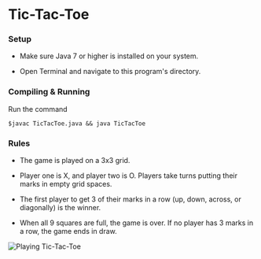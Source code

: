 # Tic-Tac-Toe

### Setup

- Make sure Java 7 or higher is installed on your system.

- Open Terminal and navigate to this program's directory.

### Compiling & Running

Run the command

```console
$javac TicTacToe.java && java TicTacToe
```

### Rules

- The game is played on a 3x3 grid.

- Player one is X, and player two is O. Players take turns putting their marks in empty grid spaces.

- The first player to get 3 of their marks in a row (up, down, across, or diagonally) is the winner.

- When all 9 squares are full, the game is over. If no player has 3 marks in a row, the game ends in draw.

![Playing Tic-Tac-Toe](https://i.imgur.com/Bmy1Zpc.png)
